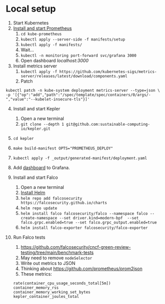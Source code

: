 # Local setup

1. Start Kubernetes
2. [Install and start Prometheus](https://sustainable-computing.io/installation/kepler/#deploy-the-prometheus-operator)
   1. `cd kube-prometheus`
   2. `kubectl apply --server-side -f manifests/setup`
   3. `kubectl apply -f manifests/`
   4. Wait…
   5. `kubectl -n monitoring port-forward svc/grafana 3000`
   6. Open dashboard _localhost:3000_
4. Install metrics server
   1. `kubectl apply -f https://github.com/kubernetes-sigs/metrics-server/releases/latest/download/components.yaml`
   2. Patch

```shell
kubectl patch -n kube-system deployment metrics-server --type=json \
-p '[{"op":"add","path":"/spec/template/spec/containers/0/args/-","value":"--kubelet-insecure-tls"}]'
```

4. Install and start Kepler
   1. Open a new terminal
   2. `git clone --depth 1 git@github.com:sustainable-computing-io/kepler.git`
5. `cd kepler`
6. `make build-manifest OPTS="PROMETHEUS_DEPLOY"`
7. `kubectl apply -f _output/generated-manifest/deployment.yaml`
8. Add [dashboard](https://raw.githubusercontent.com/sustainable-computing-io/kepler/main/grafana-dashboards/Kepler-Exporter.json) to Grafana.
9. Install and start Falco
   1. Open a new terminal
   2. [Install Helm](https://helm.sh/docs/intro/install/)
   3. `helm repo add falcosecurity https://falcosecurity.github.io/charts`
   4. `helm repo update`
   5. `helm install falco falcosecurity/falco --namespace falco --create-namespace --set driver.kind=modern-bpf  --set falco.grpc.enabled=true --set falco.grpc_output.enabled=true`
   6. `helm install falco-exporter falcosecurity/falco-exporter`
10. Run Falco tests
    1. https://github.com/falcosecurity/cncf-green-review-testing/tree/main/benchmark-tests
    2. May need to remove `nodeSelector`
    3. Write out metrics to JSON
    4. Thinking about https://github.com/prometheus/prom2json
    5. These metrics:

      ```
      rate(container_cpu_usage_seconds_total[5m])
      container_memory_rss
      container_memory_working_set_bytes
      kepler_container_joules_total
      ```
